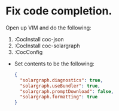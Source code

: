 # Fix code completion.

Open up VIM and do the following:

1. :CocInstall coc-json
1. :CocInstall coc-solargraph
1. :CocConfig
  * Set contents to be the following:
    ```json
    {
      "solargraph.diagnostics": true,
      "solargraph.useBundler": true,
      "solargraph.promptDownload": false,
      "solargraph.formatting": true
    }
    ```
